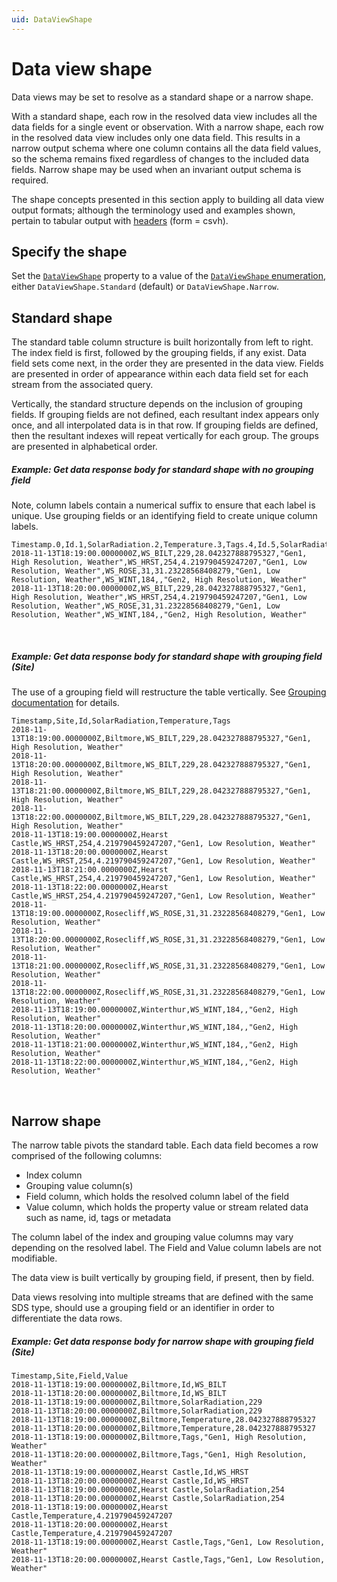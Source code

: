 ```yaml
---
uid: DataViewShape
---
```


# Data view shape

Data views may be set to resolve as a standard shape or a narrow shape. 

With a standard shape, each row in the resolved data view includes all the data fields for a single event or observation. With a narrow shape, each row in the resolved data view includes only one data field. This results in a narrow output schema where one column contains all the data field values, so the schema remains fixed regardless of changes to the included data fields. Narrow shape may be used when an invariant output schema is required.

The shape concepts presented in this section apply to building all data view output formats; although the terminology used and examples shown, pertain to tabular output with [headers](xref:DataViewsQuickStartGetData#format) (form = csvh).
## Specify the shape
Set the [`DataViewShape`](xref:RecommendedWorkflow#data-view-properties) property to a value of the [`DataViewShape` enumeration](xref:RecommendedWorkflow#dataviewshape-enumeration), either `DataViewShape.Standard` (default) or `DataViewShape.Narrow`.

## Standard shape

The standard table column structure is built horizontally from left to right. The index field is first, followed by the grouping fields, if any exist.  Data field sets come next, in the order they are presented in the data view. Fields are presented in order of appearance within each data field set for each stream from the associated query.

Vertically, the standard structure depends on the inclusion of grouping fields. If grouping fields are not defined, each resultant index appears only once, and all interpolated data is in that row. If grouping fields are defined, then the resultant indexes will repeat vertically for each group. The groups are presented in alphabetical order.


##### Example: Get data response body for standard shape with no grouping field

Note, column labels contain a numerical suffix to ensure that each label is unique. Use grouping fields or an identifying field to create unique column labels.

```csv
Timestamp.0,Id.1,SolarRadiation.2,Temperature.3,Tags.4,Id.5,SolarRadiation.6,Temperature.7,Tags.8,Id.9,SolarRadiation.10,Temperature.11,Tags.12,Id.13,SolarRadiation.14,Temperature.15,Tags.16
2018-11-13T18:19:00.0000000Z,WS_BILT,229,28.042327888795327,"Gen1, High Resolution, Weather",WS_HRST,254,4.219790459247207,"Gen1, Low Resolution, Weather",WS_ROSE,31,31.23228568408279,"Gen1, Low Resolution, Weather",WS_WINT,184,,"Gen2, High Resolution, Weather"
2018-11-13T18:20:00.0000000Z,WS_BILT,229,28.042327888795327,"Gen1, High Resolution, Weather",WS_HRST,254,4.219790459247207,"Gen1, Low Resolution, Weather",WS_ROSE,31,31.23228568408279,"Gen1, Low Resolution, Weather",WS_WINT,184,,"Gen2, High Resolution, Weather"
```
<br />

##### Example: Get data response body for standard shape with grouping field (Site)

The use of a grouping field will restructure the table vertically. See [Grouping documentation](xref:DataViewsGrouping) for details.

```csv
Timestamp,Site,Id,SolarRadiation,Temperature,Tags
2018-11-13T18:19:00.0000000Z,Biltmore,WS_BILT,229,28.042327888795327,"Gen1, High Resolution, Weather"
2018-11-13T18:20:00.0000000Z,Biltmore,WS_BILT,229,28.042327888795327,"Gen1, High Resolution, Weather"
2018-11-13T18:21:00.0000000Z,Biltmore,WS_BILT,229,28.042327888795327,"Gen1, High Resolution, Weather"
2018-11-13T18:22:00.0000000Z,Biltmore,WS_BILT,229,28.042327888795327,"Gen1, High Resolution, Weather"
2018-11-13T18:19:00.0000000Z,Hearst Castle,WS_HRST,254,4.219790459247207,"Gen1, Low Resolution, Weather"
2018-11-13T18:20:00.0000000Z,Hearst Castle,WS_HRST,254,4.219790459247207,"Gen1, Low Resolution, Weather"
2018-11-13T18:21:00.0000000Z,Hearst Castle,WS_HRST,254,4.219790459247207,"Gen1, Low Resolution, Weather"
2018-11-13T18:22:00.0000000Z,Hearst Castle,WS_HRST,254,4.219790459247207,"Gen1, Low Resolution, Weather"
2018-11-13T18:19:00.0000000Z,Rosecliff,WS_ROSE,31,31.23228568408279,"Gen1, Low Resolution, Weather"
2018-11-13T18:20:00.0000000Z,Rosecliff,WS_ROSE,31,31.23228568408279,"Gen1, Low Resolution, Weather"
2018-11-13T18:21:00.0000000Z,Rosecliff,WS_ROSE,31,31.23228568408279,"Gen1, Low Resolution, Weather"
2018-11-13T18:22:00.0000000Z,Rosecliff,WS_ROSE,31,31.23228568408279,"Gen1, Low Resolution, Weather"
2018-11-13T18:19:00.0000000Z,Winterthur,WS_WINT,184,,"Gen2, High Resolution, Weather"
2018-11-13T18:20:00.0000000Z,Winterthur,WS_WINT,184,,"Gen2, High Resolution, Weather"
2018-11-13T18:21:00.0000000Z,Winterthur,WS_WINT,184,,"Gen2, High Resolution, Weather"
2018-11-13T18:22:00.0000000Z,Winterthur,WS_WINT,184,,"Gen2, High Resolution, Weather"
```
<br />

## Narrow shape

The narrow table pivots the standard table. Each data field becomes a row comprised of the following columns: 

* Index column 
* Grouping value column(s)
* Field column, which holds the resolved column label of the field
* Value column, which holds the property value or stream related data such as name, id, tags or metadata

The column label of the index and grouping value columns may vary depending on the resolved label. The Field and Value column labels are not modifiable.

The data view is built vertically by grouping field, if present, then by field. 

Data views resolving into multiple streams that are defined with the same SDS type, should use a grouping field or an identifier in order to differentiate the data rows. 

##### Example: Get data response body for narrow shape with grouping field (Site)


```csv
Timestamp,Site,Field,Value
2018-11-13T18:19:00.0000000Z,Biltmore,Id,WS_BILT
2018-11-13T18:20:00.0000000Z,Biltmore,Id,WS_BILT
2018-11-13T18:19:00.0000000Z,Biltmore,SolarRadiation,229
2018-11-13T18:20:00.0000000Z,Biltmore,SolarRadiation,229
2018-11-13T18:19:00.0000000Z,Biltmore,Temperature,28.042327888795327
2018-11-13T18:20:00.0000000Z,Biltmore,Temperature,28.042327888795327
2018-11-13T18:19:00.0000000Z,Biltmore,Tags,"Gen1, High Resolution, Weather"
2018-11-13T18:20:00.0000000Z,Biltmore,Tags,"Gen1, High Resolution, Weather"
2018-11-13T18:19:00.0000000Z,Hearst Castle,Id,WS_HRST
2018-11-13T18:20:00.0000000Z,Hearst Castle,Id,WS_HRST
2018-11-13T18:19:00.0000000Z,Hearst Castle,SolarRadiation,254
2018-11-13T18:20:00.0000000Z,Hearst Castle,SolarRadiation,254
2018-11-13T18:19:00.0000000Z,Hearst Castle,Temperature,4.219790459247207
2018-11-13T18:20:00.0000000Z,Hearst Castle,Temperature,4.219790459247207
2018-11-13T18:19:00.0000000Z,Hearst Castle,Tags,"Gen1, Low Resolution, Weather"
2018-11-13T18:20:00.0000000Z,Hearst Castle,Tags,"Gen1, Low Resolution, Weather"
```
